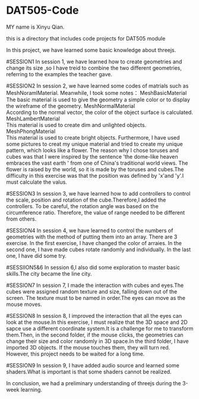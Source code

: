 # DAT505-Code
MY name is Xinyu Qian.

this is a directory that includes code projects for DAT505 module

In this project, we have learned some basic knowledge about threejs.

#SESSION1
In session 1, we have learned how to create geometries and change its size ,so I have treid to combine the two different geometries, referring to the examples the teacher gave.

#SESSION2
In session 2, we have learned some codes of matrials such as MeshNoramlMaterial. Meanwhile, I took some notes：
MeshBasicMaterial
The basic material is used to give the geometry a simple color or to display the wireframe of the geometry.
MeshNormalMaterial	 
According to the normal vector, the color of the object surface is calculated.
MeshLambertMaterial	 
This  material is used to create dim and unlighted objects.
MeshPhongMaterial	 
This material is used to create bright objects.
Furthermore, I have used some pictures to creat my unique material and tried to create my unique pattern, which looks like a flower. The reason why I chose toruses and cubes was that I were inspired by the sentence  'the dome-like heaven embraces the vast earth ' from one of China's traditional world views. The flower is raised by the world, so it is made by the toruses and cubes.The difficulty in this exercise was that the position was defined by 'x'and 'y'.I must calculate the valus.

#SESSION3
In session 3, we have learned how to add controllers to control the scale, position and rotation of the cube.Therefore,I added the controllers. To be careful, the rotation angle was based on the circumference ratio. Therefore, the value of range needed to be different from others.

#SESSION4
In session 4, we have learned to control the numbers of  geometries with the method of putting them into an array.
There are 3 exercise. In the first exercise, I have changed the color of arraies. In the second one, I have made cubes rotate randomly and individually. In the last one, I have did some try.

#SESSIION5&6
In session 6,I also did some exploration to master basic skills.The city became the line city.

#SESSION7
In session 7, I made the interaction with cubes and eyes.The cubes were assigned random texture and size, falling down out of the screen. The texture must to be named in order.The eyes can move as the mouse moves.

#SESSION8
In session 8, I improved the interaction that all the eyes can look at the mouse.In this exercise, I must realize that the 3D space and 2D sapce use a different coordinate system.It is a challenge for me to transform them.Then, in the second folder, if the mouse clicks, the geometries can change their size and color randomly in 3D space.In the third folder, I have imported 3D objects. If the mouse touches them, they will turn red. However, this project needs to be waited for a long time.

#SESSION9
In session 9, I have added audio source and learned some shaders.What is important is that some shaders cannot be realized.

In conclusion, we had a preliminary understanding of threejs during the 3-week learning.
